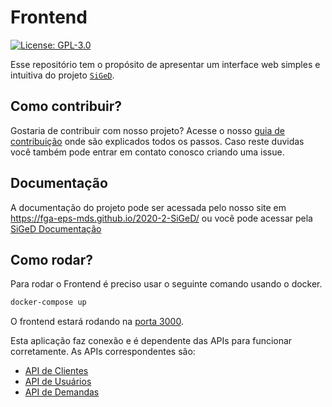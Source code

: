 # Frontend
[![License: GPL-3.0](https://img.shields.io/badge/License-GPL3-blue.svg)](https://opensource.org/licenses/gpl-3.0.html)

Esse repositório tem o propósito de apresentar um interface web simples e intuitiva do projeto [`SiGeD`](https://github.com/fga-eps-mds/2020-2-SiGeD). 

## Como contribuir?

Gostaria de contribuir com nosso projeto? Acesse o nosso [guia de contribuição](https://fga-eps-mds.github.io/2020-2-SiGeD/CONTRIBUTING/) onde são explicados todos os passos.
Caso reste duvidas você também pode entrar em contato conosco criando uma issue.

## Documentação

A documentação do projeto pode ser acessada pelo nosso site em https://fga-eps-mds.github.io/2020-2-SiGeD/ ou você pode acessar pela [SiGeD Documentação](https://fga-eps-mds.github.io/2020-2-SiGeD/home/)

## Como rodar?

Para rodar o Frontend é preciso usar o seguinte comando usando o docker.

```bash
docker-compose up
```
O frontend estará rodando na [porta 3000](http://localhost:3000).

 Esta aplicação faz conexão e é dependente das APIs para funcionar corretamente. As APIs correspondentes são:

- [API de Clientes](https://github.com/fga-eps-mds/2020-2-SiGeD-Clients)
- [API de Usuários](https://github.com/fga-eps-mds/2020-2-SiGeD-Users)
- [API de Demandas](https://github.com/fga-eps-mds/2020-2-SiGeD-Demands)


